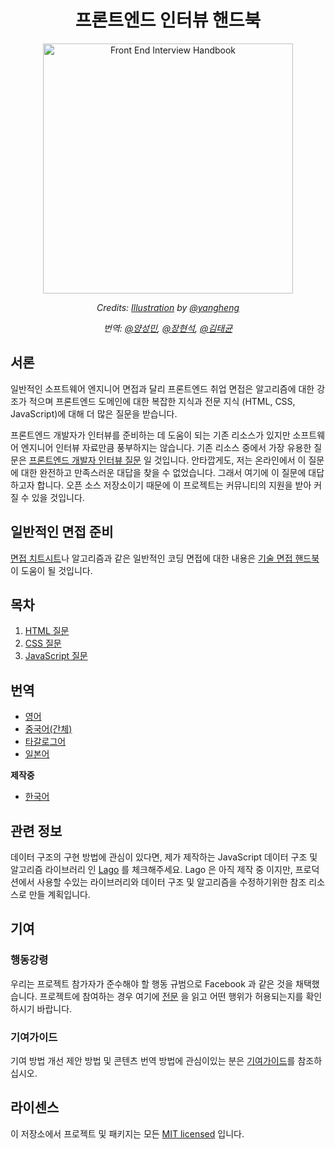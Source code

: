 <h1 align="center">프론트엔드 인터뷰 핸드북</h1>

<div align="center">
  <a href="https://dribbble.com/shots/4263961-Front-End-Interview-Scroll">
    <img src="https://cdn.rawgit.com/yangshun/front-end-interview-handbook/23d89c8/assets/scroll.svg" alt="Front End Interview Handbook" width="400"/>
    </a>
  <br>
  <p>
    <em>Credits: <a href="https://dribbble.com/shots/4263961-Front-End-Interview-Scroll">Illustration</a> by <a href="https://dribbble.com/yangheng">@yangheng</a>
    </em>
  </p>
  <p>
    <em>번역: <a href="https://github.com/ysm0622">@양성민</a>, <a href="https://github.com/devjang">@장현석</a>, <a href="https://github.com/tuhbm">@김태균</a>
    </em>
  </p>
</div>

## 서론

일반적인 소프트웨어 엔지니어 면접과 달리 프론트엔드 취업 면접은 알고리즘에 대한 강조가 적으며 프론트엔드 도메인에 대한 복잡한 지식과 전문 지식 (HTML, CSS, JavaScript)에 대해 더 많은 질문을 받습니다.

프론트엔드 개발자가 인터뷰를 준비하는 데 도움이 되는 기존 리소스가 있지만 소프트웨어 엔지니어 인터뷰 자료만큼 풍부하지는 않습니다. 기존 리소스 중에서 가장 유용한 질문은 [프론트엔드 개발자 인터뷰 질문](https://github.com/h5bp/Front-end-Developer-Interview-Questions) 일 것입니다. 안타깝게도, 저는 온라인에서 이 질문에 대한 완전하고 만족스러운 대답을 찾을 수 없었습니다. 그래서 여기에 이 질문에 대답하고자 합니다. 오픈 소스 저장소이기 때문에 이 프로젝트는 커뮤니티의 지원을 받아 커질 수 있을 것입니다.

## 일반적인 면접 준비

[면접 치트시트](https://github.com/yangshun/tech-interview-handbook/blob/master/preparing/cheatsheet.md)나 알고리즘과 같은 일반적인 코딩 면접에 대한 내용은 [기술 면접 핸드북](https://github.com/yangshun/tech-interview-handbook)이 도움이 될 것입니다.

## 목차

1. [HTML 질문](questions/html-questions.md)
1. [CSS 질문](questions/css-questions.md)
1. [JavaScript 질문](questions/javascript-questions.md)

## 번역

* [영어](/README.md)
* [중국어(간체)](/Translations/Chinese/README.md)
* [타갈로그어](/Translations/Tagalog/README.md)
* [일본어](/Translations/Japanese/README.md)

**제작중**

* [한국어](/Translations/Korean/README.md)

## 관련 정보

데이터 구조의 구현 방법에 관심이 있다면, 제가 제작하는 JavaScript 데이터 구조 및 알고리즘 라이브러리 인 [Lago](https://github.com/yangshun/lago) 를 체크해주세요. Lago 은 아직 제작 중 이지만, 프로덕션에서 사용할 수있는 라이브러리와 데이터 구조 및 알고리즘을 수정하기위한 참조 리소스로 만들 계획입니다.

## 기여

### 행동강령

우리는 프로젝트 참가자가 준수해야 할 행동 규범으로 Facebook 과 같은 것을 채택했습니다. 프로젝트에 참여하는 경우 여기에 [전문](https://code.facebook.com/codeofconduct) 을 읽고 어떤 행위가 허용되는지를 확인하시기 바랍니다.

### 기여가이드

기여 방법 개선 제안 방법 및 콘텐츠 번역 방법에 관심이있는 분은 [기여가이드](/CONTRIBUTING.md)를 참조하십시오.

## 라이센스

이 저장소에서 프로젝트 및 패키지는 모든 [MIT licensed](/LICENSE) 입니다.
